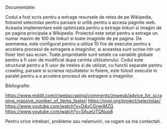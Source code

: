 Documentatie:

Codul a fost scris pentru a extrage resursele de retea de pe Wikipedia, folosind selectolax pentru parsare
si urllib pentru a accesa paginile web. Aceasta implementare este optimizata pentru a extrage linkuri
si imagini de pe pagina principala a Wikipedia. Proiectul este setat pentru a extrage un numar maxim de
100 de linkuri si toate imaginile de pe pagina. De asemenea, este configurat pentru a utiliza 10 fire de
executie pentru a accelera procesul de extragere a imaginilor, si aceastea sunt scrise intr-un fisier
text sau ecran. Toate proprietatile sunt setate ca variabile globale pentru a fi usor de modificat dupa
cerinta ultilzatorului.
Codul este structurat pentru a fi usor de inteles si de utilizat, cu functii separate
pentru crawling, parsare si scrierea rezultatelor in fisiere, este folosit executie in paralel pentru a
a accelera procesul de extragere a imaginilor.


Bibliografie:

https://www.reddit.com/r/webscraping/comments/znweub/advice_for_scraping_massive_number_of_items_faster/
https://pypi.org/project/selectolax/
https://www.youtube.com/watch?v=D4xCGnwjMZQ
https://www.youtube.com/watch?v=SAueUTQNup8

Pentru orice intrebari, probleme sau nelamuriri, va rugam sa ma contactati.
